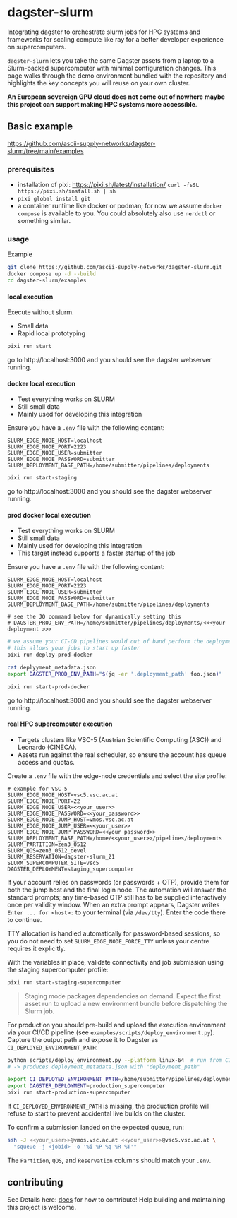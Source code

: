 # dagster-slurm

Integrating dagster to orchestrate slurm jobs for HPC systems and frameworks for scaling compute like ray for a better developer experience on supercomputers.

`dagster-slurm` lets you take the same Dagster assets from a laptop to a Slurm-backed supercomputer with minimal configuration changes. This page walks through the demo environment bundled with the repository and highlights the key concepts you will reuse on your own cluster.

**An European sovereign GPU cloud does not come out of nowhere
maybe this project can support making HPC systems more accessible**.

## Basic example

https://github.com/ascii-supply-networks/dagster-slurm/tree/main/examples


### prerequisites

- installation of pixi: https://pixi.sh/latest/installation/ `curl -fsSL https://pixi.sh/install.sh | sh`
- `pixi global install git`
- a container runtime like docker or podman; for now we assume `docker compose` is available to you. You could absolutely also use `nerdctl` or something similar.

### usage

Example

```bash
git clone https://github.com/ascii-supply-networks/dagster-slurm.git
docker compose up -d --build
cd dagster-slurm/examples
```

#### local execution

Execute without slurm.
- Small data
- Rapid local prototyping

```bash
pixi run start
```

go to http://localhost:3000 and you should see the dagster webserver running.

#### docker local execution

- Test everything works on SLURM
- Still small data
- Mainly used for developing this integration

Ensure you have a `.env` file with the following content:

```
SLURM_EDGE_NODE_HOST=localhost
SLURM_EDGE_NODE_PORT=2223
SLURM_EDGE_NODE_USER=submitter
SLURM_EDGE_NODE_PASSWORD=submitter
SLURM_DEPLOYMENT_BASE_PATH=/home/submitter/pipelines/deployments
```

```bash
pixi run start-staging
```

go to http://localhost:3000 and you should see the dagster webserver running.

#### prod docker local execution

- Test everything works on SLURM
- Still small data
- Mainly used for developing this integration
- This target instead supports a faster startup of the job

Ensure you have a `.env` file with the following content:

```
SLURM_EDGE_NODE_HOST=localhost
SLURM_EDGE_NODE_PORT=2223
SLURM_EDGE_NODE_USER=submitter
SLURM_EDGE_NODE_PASSWORD=submitter
SLURM_DEPLOYMENT_BASE_PATH=/home/submitter/pipelines/deployments

# see the JQ command below for dynamically setting this
# DAGSTER_PROD_ENV_PATH=/home/submitter/pipelines/deployments/<<<your deployment >>>

```

```bash
# we assume your CI-CD pipelines would out of band perform the deployment of the environment
# this allows your jobs to start up faster
pixi run deploy-prod-docker

cat deplyyment_metadata.json
export DAGSTER_PROD_ENV_PATH="$(jq -er '.deployment_path' foo.json)"

pixi run start-prod-docker
```

go to http://localhost:3000 and you should see the dagster webserver running.

#### real HPC supercomputer execution

- Targets clusters like VSC-5 (Austrian Scientific Computing (ASC)) and Leonardo (CINECA).
- Assets run against the real scheduler, so ensure the account has queue access and quotas.

Create a `.env` file with the edge-node credentials and select the site profile:

```dotenv
# example for VSC-5
SLURM_EDGE_NODE_HOST=vsc5.vsc.ac.at
SLURM_EDGE_NODE_PORT=22
SLURM_EDGE_NODE_USER=<<your_user>>
SLURM_EDGE_NODE_PASSWORD=<<your_password>>
SLURM_EDGE_NODE_JUMP_HOST=vmos.vsc.ac.at
SLURM_EDGE_NODE_JUMP_USER=<<your_user>>
SLURM_EDGE_NODE_JUMP_PASSWORD=<<your_password>>
SLURM_DEPLOYMENT_BASE_PATH=/home/<<your_user>>/pipelines/deployments
SLURM_PARTITION=zen3_0512
SLURM_QOS=zen3_0512_devel
SLURM_RESERVATION=dagster-slurm_21
SLURM_SUPERCOMPUTER_SITE=vsc5
DAGSTER_DEPLOYMENT=staging_supercomputer
```

If your account relies on passwords (or passwords + OTP), provide them for both the jump host and the final login node. The automation will answer the standard prompts; any time-based OTP still has to be supplied interactively once per validity window. When an extra prompt appears, Dagster writes `Enter ... for <host>:` to your terminal (via `/dev/tty`). Enter the code there to continue.

TTY allocation is handled automatically for password-based sessions, so you do not need to set `SLURM_EDGE_NODE_FORCE_TTY` unless your centre requires it explicitly.

With the variables in place, validate connectivity and job submission using the staging supercomputer profile:

```bash
pixi run start-staging-supercomputer
```

> Staging mode packages dependencies on demand. Expect the first asset run to upload a new environment bundle before dispatching the Slurm job.

For production you should pre-build and upload the execution environment via your CI/CD pipeline (see `examples/scripts/deploy_environment.py`). Capture the output path and expose it to Dagster as `CI_DEPLOYED_ENVIRONMENT_PATH`:

```bash
python scripts/deploy_environment.py --platform linux-64  # run from CI
# -> produces deployment_metadata.json with "deployment_path"

export CI_DEPLOYED_ENVIRONMENT_PATH=/home/submitter/pipelines/deployments/prod-env-20251018
export DAGSTER_DEPLOYMENT=production_supercomputer
pixi run start-production-supercomputer
```

If `CI_DEPLOYED_ENVIRONMENT_PATH` is missing, the production profile will refuse to start to prevent accidental live builds on the cluster.

To confirm a submission landed on the expected queue, run:

```bash
ssh -J <<your_user>>@vmos.vsc.ac.at <<your_user>>@vsc5.vsc.ac.at \
  "squeue -j <jobid> -o '%i %P %q %R %T'"
```

The `Partition`, `QOS`, and `Reservation` columns should match your `.env`.


## contributing

See Details here: [docs](docs) for how to contribute!
Help building and maintaining this project is welcome.

